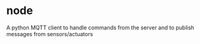 # node
A python MQTT client to handle commands from the server and to publish messages from sensors/actuators
